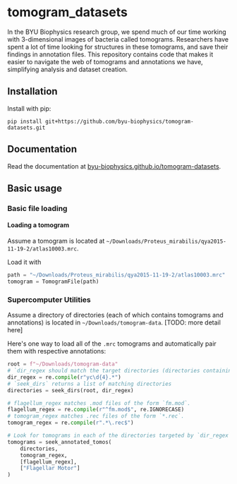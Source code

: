 # tomogram_datasets
In the BYU Biophysics research group, 
we spend much of our time working with 3-dimensional images of bacteria called tomograms. 
Researchers have spent a lot of time looking for structures in these tomograms, and save their findings in annotation files. 
This repository contains code that makes it easier to navigate the web of tomograms and annotations we have,
simplifying analysis and dataset creation.

## Installation
Install with pip:
```shell
pip install git+https://github.com/byu-biophysics/tomogram-datasets.git
```

## Documentation
Read the documentation at [byu-biophysics.github.io/tomogram-datasets](https://byu-biophysics.github.io/tomogram-datasets/).

## Basic usage
### Basic file loading
#### Loading a tomogram


Assume a tomogram is located at `~/Downloads/Proteus_mirabilis/qya2015-11-19-2/atlas10003.mrc`.

Load it with
```python
path = "~/Downloads/Proteus_mirabilis/qya2015-11-19-2/atlas10003.mrc"
tomogram = TomogramFile(path)
```

### Supercomputer Utilities
Assume a directory of directories (each of which contains tomograms and annotations) is located in `~/Downloads/tomogram-data`. [TODO: more detail here]


Here's one way to load all of the `.mrc` tomograms and automatically pair them with respective annotations:
```python
root = f"~/Downloads/tomogram-data"
# `dir_regex should match the target directories (directories containing a tomogram and an annotation) within `root`. Often each of these matches represents a "run".
dir_regex = re.compile(r"yc\d{4}.*")
# `seek_dirs` returns a list of matching directories
directories = seek_dirs(root, dir_regex)

# flagellum_regex matches .mod files of the form `fm.mod`.
flagellum_regex = re.compile(r"^fm.mod$", re.IGNORECASE)
# tomogram_regex matches .rec files of the form `*.rec`.
tomogram_regex = re.compile(r".*\.rec$")

# Look for tomograms in each of the directories targeted by `dir_regex` using the regexes defined above.
tomograms = seek_annotated_tomos(
    directories, 
    tomogram_regex, 
    [flagellum_regex], 
    ["Flagellar Motor"]
)
```


